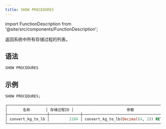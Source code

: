 ```yaml
---
title: SHOW PROCEDURES
---
```

import FunctionDescription from '@site/src/components/FunctionDescription';

<FunctionDescription description="引入或更新版本：v1.2.637"/>

返回系统中所有存储过程的列表。

## 语法

```sql
SHOW PROCEDURES
```

## 示例

```sql
SHOW PROCEDURES;

┌────────────────────────────────────────────────────────────────────────────────────────────────────────────────────────────────────────────────────────────────────────────────┐
│       名称       │ 存储过程ID │                        参数                        │            注释            │       描述       │         创建时间         │
├──────────────────┼──────────────┼─────────────────────────────────────────────────────────┼──────────────────────────────┼────────────────────────┼────────────────────────────┤
│ convert_kg_to_lb │         2104 │ convert_kg_to_lb(Decimal(4, 2)) RETURN (Decimal(10, 2)) │ 将千克转换为磅 │ 用户定义的存储过程 │ 2024-11-07 04:12:25.243143 │
└────────────────────────────────────────────────────────────────────────────────────────────────────────────────────────────────────────────────────────────────────────────────┘
```